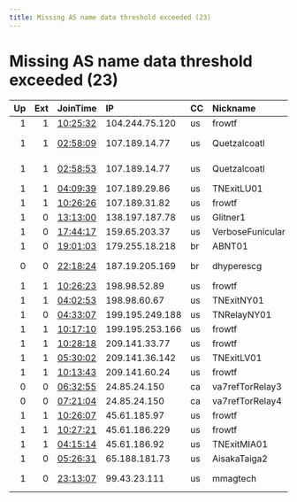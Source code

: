 ```yaml
---
title: Missing AS name data threshold exceeded (23)
---
```


# Missing AS name data threshold exceeded (23)

|   Up |   Ext | JoinTime                                                                                            | IP              | CC   | Nickname         |   ORp |   Dirp | Version    | Contact                      | OS    |   eFamMembers |
|-----:|------:|:----------------------------------------------------------------------------------------------------|:----------------|:-----|:-----------------|------:|-------:|:-----------|:-----------------------------|:------|--------------:|
|    1 |     1 | [10:25:32](https://metrics.torproject.org/rs.html#details/80F162214481EE623332BECC2C48C17E0188ED37) | 104.244.75.120  | us   | frowtf           |   443 |      0 | 0.4.5.9    | abuse-tor@fro.email          | Linux |             1 |
|    1 |     1 | [02:58:09](https://metrics.torproject.org/rs.html#details/E0DBC376BB1E68BD55DADAB9A693D07BA70CFB69) | 107.189.14.77   | us   | Quetzalcoatl     |  9000 |   9001 | 0.4.5.9    | email:Quetzalcoatl relays    | Linux |           130 |
|    1 |     1 | [02:58:53](https://metrics.torproject.org/rs.html#details/ECA5D8E2A5F5D084933503CC99D0DE0FA89204AE) | 107.189.14.77   | us   | Quetzalcoatl     |  9100 |   9101 | 0.4.5.9    | email:Quetzalcoatl relays    | Linux |           130 |
|    1 |     1 | [04:09:39](https://metrics.torproject.org/rs.html#details/DA6D68313A3F6EE0070EC8DD205FC9E0A1C205B2) | 107.189.29.86   | us   | TNExitLU01       |  9001 |     80 | 0.4.5.9    | info at tornodes dot org     | Linux |             1 |
|    1 |     1 | [10:26:26](https://metrics.torproject.org/rs.html#details/0E5FDAAFE697CCCA0E3ABABB3BA1E250621C6391) | 107.189.31.82   | us   | frowtf           |   443 |      0 | 0.4.5.9    | abuse-tor@fro.email          | Linux |             1 |
|    1 |     0 | [13:13:00](https://metrics.torproject.org/rs.html#details/94FC09E79C811F57FD7AFC9646B7A9D12A30525C) | 138.197.187.78  | us   | Glitner1         |  9001 |      0 | 0.4.6.5    | Glitner.no                   | Linux |             1 |
|    1 |     0 | [17:44:17](https://metrics.torproject.org/rs.html#details/257B85B54EC5193252F08669C77EBF33C46A8818) | 159.65.203.37   | us   | VerboseFunicular |   443 |      0 | 0.4.5.9    | None                         | Linux |             1 |
|    1 |     0 | [19:01:03](https://metrics.torproject.org/rs.html#details/C34BE9F995DB2E68DD9237C0281DEE857C53CDC0) | 179.255.18.218  | br   | ABNT01           |  9010 |   9020 | 0.4.5.9    | None                         | Linux |             1 |
|    0 |     0 | [22:18:24](https://metrics.torproject.org/rs.html#details/B287009DF0F8F55434DC057A61ACC20216117A44) | 187.19.205.169  | br   | dhyperescg       |  9001 |      0 | 0.4.6.5    | Yago M. &lt;yagocl AT proton | Linux |             1 |
|    1 |     1 | [10:26:23](https://metrics.torproject.org/rs.html#details/30152BFB7CB1E15163931FC30E019E1BF31E559C) | 198.98.52.89    | us   | frowtf           |   443 |      0 | 0.4.5.9    | abuse-tor@fro.email          | Linux |             1 |
|    1 |     1 | [04:02:53](https://metrics.torproject.org/rs.html#details/003A3441FEC837B87E8494A3E3A05E99B985F9E3) | 198.98.60.67    | us   | TNExitNY01       |  9001 |     80 | 0.4.5.9    | info at tornodes dot org     | Linux |             1 |
|    1 |     0 | [04:33:07](https://metrics.torproject.org/rs.html#details/FAF2F92EAD93FEE44DF04B3847DAB7D300389236) | 199.195.249.188 | us   | TNRelayNY01      |  9001 |   9030 | 0.4.5.9    | info at tornodes dot org     | Linux |             1 |
|    1 |     1 | [10:17:10](https://metrics.torproject.org/rs.html#details/C119D973D63D749471E1AD0828592B5DB9E7C35C) | 199.195.253.166 | us   | frowtf           |   443 |      0 | 0.4.5.9    | abuse-tor@fro.email          | Linux |             1 |
|    1 |     1 | [10:28:18](https://metrics.torproject.org/rs.html#details/48781B075E9E6745373302CAE97EAB67BF1A29CD) | 209.141.33.77   | us   | frowtf           |   443 |      0 | 0.4.5.9    | abuse-tor@fro.email          | Linux |             1 |
|    1 |     1 | [05:30:02](https://metrics.torproject.org/rs.html#details/B90BF99F9B4274954A9BB31E1787E33205432BB3) | 209.141.36.142  | us   | TNExitLV01       |  9001 |     80 | 0.4.5.9    | info at tornodes dot org     | Linux |             1 |
|    1 |     1 | [10:13:43](https://metrics.torproject.org/rs.html#details/3230DD857291FF909EC4967CB1E45443704A5CED) | 209.141.60.24   | us   | frowtf           |   443 |      0 | 0.4.5.9    | abuse-tor@fro.email          | Linux |             1 |
|    0 |     0 | [06:32:55](https://metrics.torproject.org/rs.html#details/6D37C91DB6D54DEBC5AA0503B3C61FC76EA5923A) | 24.85.24.150    | ca   | va7refTorRelay3  |  9011 |   9012 | 0.3.5.15   | None                         | Linux |             1 |
|    0 |     0 | [07:21:04](https://metrics.torproject.org/rs.html#details/55C6C159F52E19E5FB015AA49576D6B45DEC3FA4) | 24.85.24.150    | ca   | va7refTorRelay4  |  5001 |   9000 | 0.3.5.15   | va7ref at shaw.ca            | Linux |             1 |
|    1 |     1 | [10:26:07](https://metrics.torproject.org/rs.html#details/2E3DF711972A28A04B67AFF81EC02C3BF493666A) | 45.61.185.97    | us   | frowtf           |   443 |      0 | 0.4.5.9    | abuse-tor@fro.email          | Linux |             1 |
|    1 |     1 | [10:27:21](https://metrics.torproject.org/rs.html#details/AAFDE49DE97A67018EA94334C1C889F0DF37177D) | 45.61.186.229   | us   | frowtf           |   443 |      0 | 0.4.5.9    | abuse-tor@fro.email          | Linux |             1 |
|    1 |     1 | [04:15:14](https://metrics.torproject.org/rs.html#details/4E526A90880EBF485629C616441EB9682DD35F2A) | 45.61.186.92    | us   | TNExitMIA01      |  9001 |     80 | 0.4.5.9    | info at tornodes dot org     | Linux |             1 |
|    1 |     0 | [05:26:31](https://metrics.torproject.org/rs.html#details/15CAD72F96D0822D4F73806AFE4B8B135F98087D) | 65.188.181.73   | us   | AisakaTaiga2     |   443 |      0 | 0.3.5.15   | glameow@cock.li              | Linux |             1 |
|    1 |     0 | [23:13:07](https://metrics.torproject.org/rs.html#details/30F8C5EAE1200CD7B4EB014CB8C86A2E5197E20F) | 99.43.23.111    | us   | mmagtech         |  9001 |      0 | 0.4.5.5-rc | admin@mmagtech.com           | Linux |             1 |
